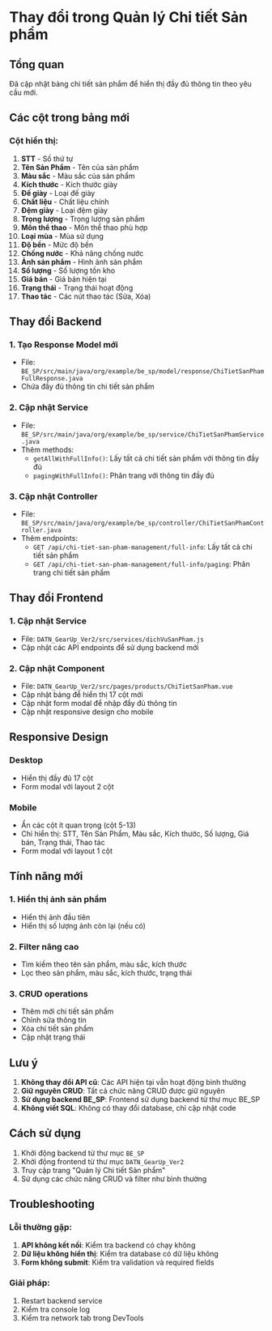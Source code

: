 # Thay đổi trong Quản lý Chi tiết Sản phẩm

## Tổng quan
Đã cập nhật bảng chi tiết sản phẩm để hiển thị đầy đủ thông tin theo yêu cầu mới.

## Các cột trong bảng mới

### Cột hiển thị:
1. **STT** - Số thứ tự
2. **Tên Sản Phẩm** - Tên của sản phẩm
3. **Màu sắc** - Màu sắc của sản phẩm
4. **Kích thước** - Kích thước giày
5. **Đế giày** - Loại đế giày
6. **Chất liệu** - Chất liệu chính
7. **Đệm giày** - Loại đệm giày
8. **Trọng lượng** - Trọng lượng sản phẩm
9. **Môn thể thao** - Môn thể thao phù hợp
10. **Loại mùa** - Mùa sử dụng
11. **Độ bền** - Mức độ bền
12. **Chống nước** - Khả năng chống nước
13. **Ảnh sản phẩm** - Hình ảnh sản phẩm
14. **Số lượng** - Số lượng tồn kho
15. **Giá bán** - Giá bán hiện tại
16. **Trạng thái** - Trạng thái hoạt động
17. **Thao tác** - Các nút thao tác (Sửa, Xóa)

## Thay đổi Backend

### 1. Tạo Response Model mới
- File: `BE_SP/src/main/java/org/example/be_sp/model/response/ChiTietSanPhamFullResponse.java`
- Chứa đầy đủ thông tin chi tiết sản phẩm

### 2. Cập nhật Service
- File: `BE_SP/src/main/java/org/example/be_sp/service/ChiTietSanPhamService.java`
- Thêm methods:
  - `getAllWithFullInfo()`: Lấy tất cả chi tiết sản phẩm với thông tin đầy đủ
  - `pagingWithFullInfo()`: Phân trang với thông tin đầy đủ

### 3. Cập nhật Controller
- File: `BE_SP/src/main/java/org/example/be_sp/controller/ChiTietSanPhamController.java`
- Thêm endpoints:
  - `GET /api/chi-tiet-san-pham-management/full-info`: Lấy tất cả chi tiết sản phẩm
  - `GET /api/chi-tiet-san-pham-management/full-info/paging`: Phân trang chi tiết sản phẩm

## Thay đổi Frontend

### 1. Cập nhật Service
- File: `DATN_GearUp_Ver2/src/services/dichVuSanPham.js`
- Cập nhật các API endpoints để sử dụng backend mới

### 2. Cập nhật Component
- File: `DATN_GearUp_Ver2/src/pages/products/ChiTietSanPham.vue`
- Cập nhật bảng để hiển thị 17 cột mới
- Cập nhật form modal để nhập đầy đủ thông tin
- Cập nhật responsive design cho mobile

## Responsive Design

### Desktop
- Hiển thị đầy đủ 17 cột
- Form modal với layout 2 cột

### Mobile
- Ẩn các cột ít quan trọng (cột 5-13)
- Chỉ hiển thị: STT, Tên Sản Phẩm, Màu sắc, Kích thước, Số lượng, Giá bán, Trạng thái, Thao tác
- Form modal với layout 1 cột

## Tính năng mới

### 1. Hiển thị ảnh sản phẩm
- Hiển thị ảnh đầu tiên
- Hiển thị số lượng ảnh còn lại (nếu có)

### 2. Filter nâng cao
- Tìm kiếm theo tên sản phẩm, màu sắc, kích thước
- Lọc theo sản phẩm, màu sắc, kích thước, trạng thái

### 3. CRUD operations
- Thêm mới chi tiết sản phẩm
- Chỉnh sửa thông tin
- Xóa chi tiết sản phẩm
- Cập nhật trạng thái

## Lưu ý

1. **Không thay đổi API cũ**: Các API hiện tại vẫn hoạt động bình thường
2. **Giữ nguyên CRUD**: Tất cả chức năng CRUD được giữ nguyên
3. **Sử dụng backend BE_SP**: Frontend sử dụng backend từ thư mục BE_SP
4. **Không viết SQL**: Không có thay đổi database, chỉ cập nhật code

## Cách sử dụng

1. Khởi động backend từ thư mục `BE_SP`
2. Khởi động frontend từ thư mục `DATN_GearUp_Ver2`
3. Truy cập trang "Quản lý Chi tiết Sản phẩm"
4. Sử dụng các chức năng CRUD và filter như bình thường

## Troubleshooting

### Lỗi thường gặp:
1. **API không kết nối**: Kiểm tra backend có chạy không
2. **Dữ liệu không hiển thị**: Kiểm tra database có dữ liệu không
3. **Form không submit**: Kiểm tra validation và required fields

### Giải pháp:
1. Restart backend service
2. Kiểm tra console log
3. Kiểm tra network tab trong DevTools
